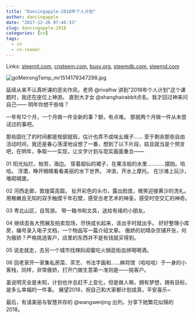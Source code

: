 ```yaml
---
title: "Dancingapple-2018年个人计划"
author: dancingapple
date: "2017-12-26 07:46:33"
slug: dancingapple-2018
categories: [cn]
tags: 
  - cn
  - cn-reader
---
```


Links: [steemit.com](https://steemit.com/cn/@dancingapple/dancingapple-2018), [cnsteem.com](https://cnsteem.com/cn/@dancingapple/dancingapple-2018), [busy.org](https://busy.org/cn/@dancingapple/dancingapple-2018), [steemdb.com](https://steemdb.com/cn/@dancingapple/dancingapple-2018), [steemd.com](https://steemd.com/cn/@dancingapple/dancingapple-2018)

![goMeirongTemp_mr1514179347298.jpg](https://steemitimages.com/DQmR9UP1Rupqh2TEne1hWH6HKjYLMxFQgDzqnmHiYGxKvAg/goMeirongTemp_mr1514179347298.jpg)

延续从来不认真听课的恶劣作风，老师 @rivalhw 讲到"2018年个人计划"这个课题时，我还在座位上神游。
直到大才女 @shanghairabbit点名，我才回过神来问自己——
明年你想干些啥？

一年有12个月，一个月做一件全新的事？额，有点难。
那就两个月做一件从未尝试过的事吧。

那些固化了的时间都是按部就班，估计也弄不成啥幺蛾子……
至于剩余那些自由活动时间，我还是春心荡漾地设想了一番，想到了以下片段，姑且就当是个预言吧，在明年，争取一一实现，让文字计划与现实画面重合——

01
阳光灿烂，帕劳，海边。
穿着超仙的裙子，在果冻般的水里…………摆拍。哈哈。
浮潜，睁开眼睛看看美丽的水下世界。
冲浪，开水上摩托。
在沙滩上玩沙，堆砌城堡。

02
河西走廊，敦煌莫高窟。
扯开彩色的头巾，露出脸庞，微笑迎接黄沙的洗礼。
用稚嫩且无知的双手触摸千年石壁，感受古老艺术的神圣，感受时空交汇的神奇。

03
粤北山区，自驾游。
带一箱书和文具，送给有缘的小朋友。

04
继续逛各大预展及拍卖现场，尽快成长起来，该出手时就出手。
好好整理小库房，编号录入电子文档，一个物品写一篇介绍文章。
傲娇的初晴杂货铺开张，何为傲娇？严格挑选客户，店里的东西并不是有钱就买得到。

05
说走就走，去另一个城市找辣妈闺蜜吃火锅逛街血拼喝喝酒。

06
回老家开一家集私房菜、茶艺、书法字画和……麻将馆（哈哈哈）于一身的小客栈，同样，非常傲娇，打开门做生意第一准则是——挑客户。

虽说明天全是未知，计划也许总赶不上变化，但是做人嘛，拥有梦想，拥有目标，是多么幸福的一件事。
展望2018，祝自己和大家都计划成真，平安喜乐~

最后，有请美丽与智慧并存的 @wangwenjing 出列，分享下她繁花似锦的2018。
